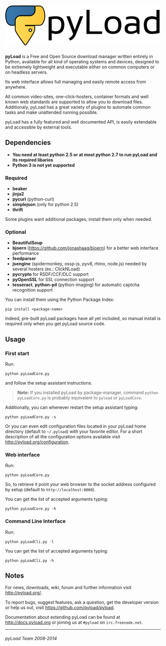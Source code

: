 ![pyLoad](/docs/resources/banner.png "pyLoad")
=============================

**pyLoad** is a Free and Open Source download manager written entirely in Python, available for all kind of operating systems and devices,
designed to be extremely lightweight and executable either on common computers or on headless servers.

Its web interface allows full managing and easily remote access from anywhere.

All common video-sites, one-click-hosters, container formats and well known web standards are supported to allow you to download files.
Additionaly, pyLoad has a great variety of plugins to automate common tasks and make unattended running possible.

pyLoad has a fully featured and well documented API, is easily extendable and accessible by external tools.


Dependencies
------------

 - **You need at least python 2.5 or at most python 2.7 to run pyLoad and its required libaries**
 - **Python 3 is not yet supported**

### Required ###

 - **beaker**
 - **jinja2**
 - **pycurl** (python-curl)
 - **simplejson** (only for python 2.5)
 - **thrift**

Some plugins want additional packages, install them only when needed.

### Optional ###

 - **BeautifulSoup**
 - **bjoern** (<https://github.com/jonashaag/bjoern>) for a better web interface performance
 - **feedparser**
 - **jsengine** (spidermonkey, ossp-js, pyv8, rhino, node.js) needed by several hosters (ex.: ClickNLoad)
 - **pycrypto** for RSDF/CCF/DLC support
 - **pyOpenSSL** for SSL connection support
 - **tesseract**, **python-pil** (python-imaging) for automatic captcha recognition support

You can install them using the Python Package Index:

    pip install <package-name>

Indeed, pre-built pyLoad packages have all yet included, so manual install is required only when you get pyLoad source code.


Usage
-----------

### First start ###

Run:

    python pyLoadCore.py

and follow the setup assistant instructions.

> **Note:**
If you installed pyLoad by package-manager, command `python pyLoadCore.py` is probably equivalent to `pyload` or `pyLoadCore`.

Additionally, you can whenever restart the setup assistant typing:

    python pyLoadCore.py -s

Or you can even edit configuration files located in your pyLoad home directory (default to `~/.pyload`)
with your favorite editor.
For a short description of all the configuration options available visit <http://pyload.org/configuration>.


### Web interface ###

Run:

    python pyLoadCore.py

So, to retrieve it point your web browser to the socket address configured by setup (default to `http://localhost:8000`).

You can get the list of accepted arguments typing:

    python pyLoadCore.py -h


### Command Line Interface ###

Run:

    python pyLoadCli.py -l

You can get the list of accepted arguments typing:

    python pyLoadCli.py -h


Notes
-----

For news, downloads, wiki, forum and further information visit <http://pyload.org/>.

To report bugs, suggest features, ask a question, get the developer version
or help us out, visit <https://github.com/pyload/pyload>.

Documentation about extending pyLoad can be found at <http://docs.pyload.org> or joining us at `#pyload` on `irc.freenode.net`.


------------------------------
###### pyLoad Team 2008-2014 ######
